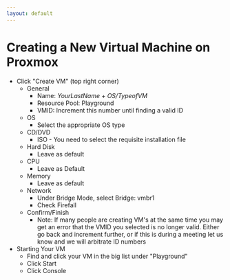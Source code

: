```yaml
---
layout: default
---
```


# Creating a New Virtual Machine on Proxmox

- Click "Create VM" (top right corner)
    - General
        - Name: *YourLastName* + *OS/TypeofVM*
        - Resource Pool: Playground
        - VMID: Increment this number until finding a valid ID
    - OS
        - Select the appropriate OS type
    - CD/DVD
        - ISO - You need to select the requisite installation file
    - Hard Disk
        - Leave as default
    - CPU
        - Leave as Default
    - Memory
        - Leave as default
    - Network
        - Under Bridge Mode, select Bridge: vmbr1
        - Check Firefall
    - Confirm/Finish
        - Note: If many people are creating VM's at the same time you may get an error that the VMID you selected is no longer valid. Either go back and increment further, or if this is during a meeting let us know and we will arbitrate ID numbers
- Starting Your VM
    - Find and click your VM in the big list under "Playground"
    - Click Start
    - Click Console